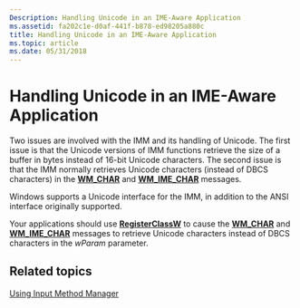```yaml
---
Description: Handling Unicode in an IME-Aware Application
ms.assetid: fa202c1e-d0af-441f-b878-ed98205a880c
title: Handling Unicode in an IME-Aware Application
ms.topic: article
ms.date: 05/31/2018
---
```


# Handling Unicode in an IME-Aware Application

Two issues are involved with the IMM and its handling of Unicode. The first issue is that the Unicode versions of IMM functions retrieve the size of a buffer in bytes instead of 16-bit Unicode characters. The second issue is that the IMM normally retrieves Unicode characters (instead of DBCS characters) in the [**WM\_CHAR**](../inputdev/wm-char.md) and [**WM\_IME\_CHAR**](wm-ime-char.md) messages.

Windows supports a Unicode interface for the IMM, in addition to the ANSI interface originally supported.

Your applications should use [**RegisterClassW**](/windows/win32/api/winuser/nf-winuser-registerclassa) to cause the [**WM\_CHAR**](../inputdev/wm-char.md) and [**WM\_IME\_CHAR**](wm-ime-char.md) messages to retrieve Unicode characters instead of DBCS characters in the *wParam* parameter.

## Related topics

<dl> <dt>

[Using Input Method Manager](using-input-method-manager.md)
</dt> </dl>

 

 